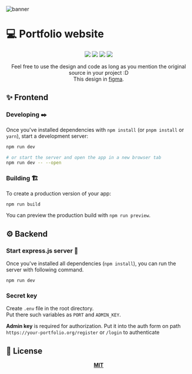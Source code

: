 ![banner](https://github.com/aegislash525/aegislash/assets/106997330/5a8b62b5-e4ed-4226-bba0-09c4b4363b57)
# 💻 Portfolio website

<div align="center">
<img src="https://img.shields.io/badge/NEXT.js-ea4848?logo=javascript&style=for-the-badge&logoColor=white"/>
<img src="https://img.shields.io/badge/svelte-orange?logo=svelte&style=for-the-badge&logoColor=white"/>
<img src="https://img.shields.io/badge/tailwind-blue?style=for-the-badge"/>
<img src="https://img.shields.io/badge/MIT-green?style=for-the-badge"/>
<p>
Feel free to use the design and code as long as you mention the original source in your project :D <br/>
This design in <a href="https://www.figma.com/design/1K1NQhNzu7sNWPj9kTvjBD/portfolio?node-id=0-1&t=G5PmOOhmYQ1aRkh9-1">figma</a>.
</p>
</div>

## ✨ Frontend

### Developing ✒️

Once you've installed dependencies with `npm install` (or `pnpm install` or `yarn`), start a development server:

```bash
npm run dev

# or start the server and open the app in a new browser tab
npm run dev -- --open
```

### Building 🏗️

To create a production version of your app:

```bash
npm run build
```

You can preview the production build with `npm run preview`.

## ⚙️ Backend

### Start express.js server 🔌

Once you've installed all dependencies (`npm install`), you can run the server with following command.

``` bash
npm run dev
```

<!-- ### Swagger

Swagger (on endpoint `http://localhost:port/swagger`) is available only in `dev` mode. -->

<!-- ### Database 📑

The database file(`sqlite.sqlite3`) must be in `/database/` directory. <br/>
Use this command for migration

```bash
npm run migrate
``` -->

### Secret key

Create `.env` file in the root directory. <br />
Put there such variables as `PORT` and `ADMIN_KEY`.

<strong>Admin key</strong> is required for authorization. Put it into
the auth form on path <br /> `https://your-portfolio.org/register` or `/login`
to authenticate

<!-- * Configuration

* Database creation

* Database initialization

* How to run the test suite

* Services (job queues, cache servers, search engines, etc.)

* Deployment instructions -->

## 📄 License
<div align="center">
    <a href="https://choosealicense.com/licenses/mit/"><strong>MIT</strong></a>
</div>
